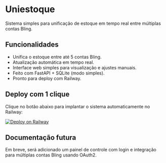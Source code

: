 
# Uniestoque

Sistema simples para unificação de estoque em tempo real entre múltiplas contas Bling.

## Funcionalidades

- Unifica o estoque entre até 5 contas Bling.
- Atualização automática em tempo real.
- Interface web simples para visualização e ajustes manuais.
- Feito com FastAPI + SQLite (modo simples).
- Pronto para deploy com Railway.

## Deploy com 1 clique

Clique no botão abaixo para implantar o sistema automaticamente no Railway:

[![Deploy on Railway](https://railway.app/button.svg)](https://railway.app/new/template/yuZBrK?referralCode=uniestoque)

## Documentação futura

Em breve, será adicionado um painel de controle com login e integração para múltiplas contas Bling usando OAuth2.

